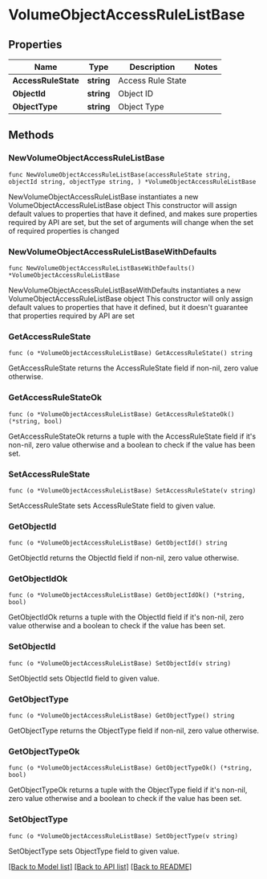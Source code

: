 # VolumeObjectAccessRuleListBase

## Properties

Name | Type | Description | Notes
------------ | ------------- | ------------- | -------------
**AccessRuleState** | **string** | Access Rule State | 
**ObjectId** | **string** | Object ID | 
**ObjectType** | **string** | Object Type | 

## Methods

### NewVolumeObjectAccessRuleListBase

`func NewVolumeObjectAccessRuleListBase(accessRuleState string, objectId string, objectType string, ) *VolumeObjectAccessRuleListBase`

NewVolumeObjectAccessRuleListBase instantiates a new VolumeObjectAccessRuleListBase object
This constructor will assign default values to properties that have it defined,
and makes sure properties required by API are set, but the set of arguments
will change when the set of required properties is changed

### NewVolumeObjectAccessRuleListBaseWithDefaults

`func NewVolumeObjectAccessRuleListBaseWithDefaults() *VolumeObjectAccessRuleListBase`

NewVolumeObjectAccessRuleListBaseWithDefaults instantiates a new VolumeObjectAccessRuleListBase object
This constructor will only assign default values to properties that have it defined,
but it doesn't guarantee that properties required by API are set

### GetAccessRuleState

`func (o *VolumeObjectAccessRuleListBase) GetAccessRuleState() string`

GetAccessRuleState returns the AccessRuleState field if non-nil, zero value otherwise.

### GetAccessRuleStateOk

`func (o *VolumeObjectAccessRuleListBase) GetAccessRuleStateOk() (*string, bool)`

GetAccessRuleStateOk returns a tuple with the AccessRuleState field if it's non-nil, zero value otherwise
and a boolean to check if the value has been set.

### SetAccessRuleState

`func (o *VolumeObjectAccessRuleListBase) SetAccessRuleState(v string)`

SetAccessRuleState sets AccessRuleState field to given value.


### GetObjectId

`func (o *VolumeObjectAccessRuleListBase) GetObjectId() string`

GetObjectId returns the ObjectId field if non-nil, zero value otherwise.

### GetObjectIdOk

`func (o *VolumeObjectAccessRuleListBase) GetObjectIdOk() (*string, bool)`

GetObjectIdOk returns a tuple with the ObjectId field if it's non-nil, zero value otherwise
and a boolean to check if the value has been set.

### SetObjectId

`func (o *VolumeObjectAccessRuleListBase) SetObjectId(v string)`

SetObjectId sets ObjectId field to given value.


### GetObjectType

`func (o *VolumeObjectAccessRuleListBase) GetObjectType() string`

GetObjectType returns the ObjectType field if non-nil, zero value otherwise.

### GetObjectTypeOk

`func (o *VolumeObjectAccessRuleListBase) GetObjectTypeOk() (*string, bool)`

GetObjectTypeOk returns a tuple with the ObjectType field if it's non-nil, zero value otherwise
and a boolean to check if the value has been set.

### SetObjectType

`func (o *VolumeObjectAccessRuleListBase) SetObjectType(v string)`

SetObjectType sets ObjectType field to given value.



[[Back to Model list]](../README.md#documentation-for-models) [[Back to API list]](../README.md#documentation-for-api-endpoints) [[Back to README]](../README.md)


